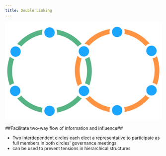 ```yaml
---
title: Double Linking
---
```


![](img/structural-patterns/double-link-plain.png)

##Facilitate two-way flow of information and influence##

* Two interdependent circles each elect a representative to participate as full members in both circles' governance meetings
* can be used to prevent tensions in hierarchical structures


